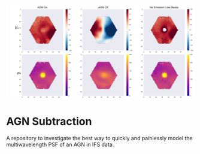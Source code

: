 <img src="agn_on_off_205_1.pdf" width=600>

# AGN Subtraction

A repository to investigate the best way to quickly and painlessly model the multiwavelength PSF of an AGN in IFS data.
 